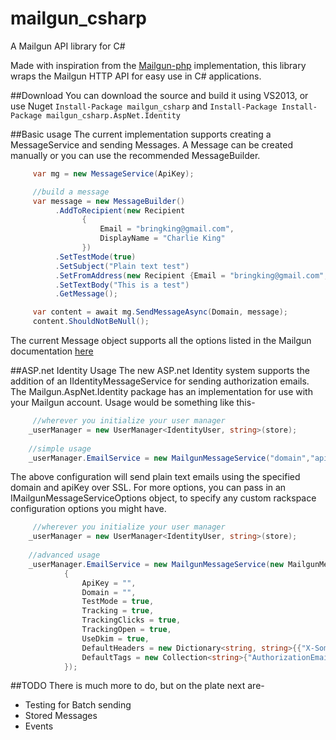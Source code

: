mailgun_csharp
==============

A Mailgun API library for C#

Made with inspiration from the [Mailgun-php](https://github.com/mailgun/mailgun-php) implementation, this library wraps the
Mailgun HTTP API for easy use in C# applications. 

##Download
You can download the source and build it using VS2013, or use Nuget
     ```
          Install-Package mailgun_csharp
     ```
     and
     ```
          Install-Package Install-Package mailgun_csharp.AspNet.Identity
     ```

##Basic usage
The current implementation supports creating a MessageService and sending Messages. A Message can be created manually or 
you can use the recommended MessageBuilder.
```csharp
     var mg = new MessageService(ApiKey);

     //build a message
     var message = new MessageBuilder()
          .AddToRecipient(new Recipient
                {
                    Email = "bringking@gmail.com",
                    DisplayName = "Charlie King"
                })
          .SetTestMode(true)
          .SetSubject("Plain text test")
          .SetFromAddress(new Recipient {Email = "bringking@gmail.com", DisplayName = "Mailgun C#"})
          .SetTextBody("This is a test")
          .GetMessage();

     var content = await mg.SendMessageAsync(Domain, message);
     content.ShouldNotBeNull();
```          
The current Message object supports all the options listed in the Mailgun documentation [here](http://documentation.mailgun.com/api-sending.html#sending)

##ASP.net Identity Usage
The new ASP.net Identity system supports the addition of an IIdentityMessageService for sending authorization emails. The Mailgun.AspNet.Identity package has an implementation for use with your Mailgun account. Usage would be something like this-
```csharp
     //wherever you initialize your user manager
    _userManager = new UserManager<IdentityUser, string>(store);
    
    //simple usage
    _userManager.EmailService = new MailgunMessageService("domain","apiKey");
```
The above configuration will send plain text emails using the specified domain and apiKey over SSL. For more options, you can pass in an IMailgunMessageServiceOptions object, to specify any custom rackspace configuration options you might have.
```csharp
     //wherever you initialize your user manager
    _userManager = new UserManager<IdentityUser, string>(store);
    
    //advanced usage
    _userManager.EmailService = new MailgunMessageService(new MailgunMessageServiceOptions
            {
                ApiKey = "",
                Domain = "",
                TestMode = true,
                Tracking = true,
                TrackingClicks = true,
                TrackingOpen = true,
                UseDkim = true,
                DefaultHeaders = new Dictionary<string, string>{{"X-Some-Custom-Header","Custom"}},
                DefaultTags = new Collection<string>{"AuthorizationEmails"}
            });
```     

##TODO
There is much more to do, but on the plate next are-

* Testing for Batch sending
* Stored Messages
* Events
